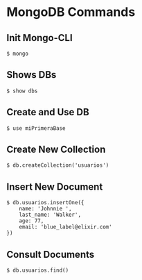# MongoDB Commands

## Init Mongo-CLI
```shell
$ mongo
```

## Shows DBs
```shell
$ show dbs
```

## Create and Use DB
```shell
$ use miPrimeraBase
```

## Create New Collection
```shell
$ db.createCollection('usuarios')
```

## Insert New Document
```shell
$ db.usuarios.insertOne({
    name: 'Johnnie ',
    last_name: 'Walker',
    age: 77,
    email: 'blue_label@elixir.com'
})
```

## Consult Documents
```shell
$ db.usuarios.find()
```
